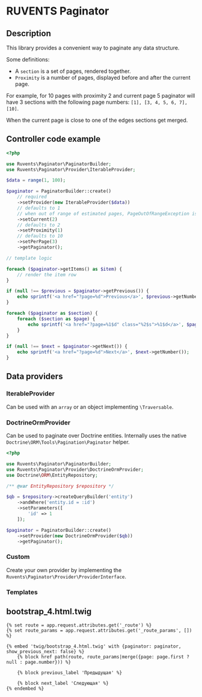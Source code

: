 # RUVENTS Paginator

## Description

This library provides a convenient way to paginate any data structure.

Some definitions:
- A `section` is a set of pages, rendered together.
- `Proximity` is a number of pages, displayed before and after the current page.

For example, for 10 pages with proximity 2 and current page 5 paginator will have 3 sections with the following page numbers: `[1], [3, 4, 5, 6, 7], [10]`.

When the current page is close to one of the edges sections get merged.


## Controller code example

```php
<?php

use Ruvents\Paginator\PaginatorBuilder;
use Ruvents\Paginator\Provider\IterableProvider;

$data = range(1, 100);

$paginator = PaginatorBuilder::create()
    // required
    ->setProvider(new IterableProvider($data))
    // defaults to 1
    // when out of range of estimated pages, PageOutOfRangeException is thrown
    ->setCurrent(2)
    // defaults to 2
    ->setProximity(1)
    // defaults to 10
    ->setPerPage(3)
    ->getPaginator();

// template logic

foreach ($paginator->getItems() as $item) {
    // render the item row
}

if (null !== $previous = $paginator->getPrevious()) {
    echo sprintf('<a href="?page=%d">Previous</a>', $previous->getNumber());
}

foreach ($paginator as $section) {
    foreach ($section as $page) {
        echo sprintf('<a href="?page=%1$d" class="%2$s">%1$d</a>', $page->getNumber(), $page->isCurrent() ? 'active' : '');
    }
}

if (null !== $next = $paginator->getNext()) {
    echo sprintf('<a href="?page=%d">Next</a>', $next->getNumber());
}
```

## Data providers

### IterableProvider

Can be used with an `array` or an object implementing `\Traversable`.

### DoctrineOrmProvider

Can be used to paginate over Doctrine entities. Internally uses the native `Doctrine\ORM\Tools\Pagination\Paginator` helper.

```php
<?php

use Ruvents\Paginator\PaginatorBuilder;
use Ruvents\Paginator\Provider\DoctrineOrmProvider;
use Doctrine\ORM\EntityRepository;

/** @var EntityRepository $repository */

$qb = $repository->createQueryBuilder('entity')
    ->andWhere('entity.id = :id')
    ->setParameters([
        'id' => 1
    ]);

$paginator = PaginatorBuilder::create()
    ->setProvider(new DoctrineOrmProvider($qb))
    ->getPaginator();
```

### Custom

Create your own provider by implementing the `Ruvents\Paginator\Provider\ProviderInterface`.

### Templates

## bootstrap_4.html.twig

```twig
{% set route = app.request.attributes.get('_route') %}
{% set route_params = app.request.attributes.get('_route_params', []) %}

{% embed 'twig/bootstrap_4.html.twig' with {paginator: paginator, show_previous_next: false} %}
    {% block href path(route, route_params|merge({page: page.first ? null : page.number})) %}

    {% block previous_label 'Предыдущая' %}

    {% block next_label 'Следующая' %}
{% endembed %}
```
